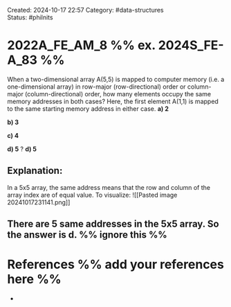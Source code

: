Created: 2024-10-17 22:57
Category: #data-structures  
Status: #philnits


# 2022A_FE_AM_8 %% ex. 2024S_FE-A_83 %%

When a two-dimensional array A(5,5) is mapped to computer memory (i.e. a one-dimensional array) in row-major (row-directional) order or column-major (column-directional) order, how many elements occupy the same memory addresses in both cases? Here, the first element A(1,1) is mapped to the same starting memory address in either case.
**a) 2**

**b) 3**

**c) 4**

**d) 5**
? 
**d) 5**
## **Explanation:**
In a 5x5 array, the same address means that the row and column of the array index are of equal value. To visualize:
![[Pasted image 20241017231141.png]]


 There are 5 same addresses in the 5x5 array. So the answer is **d**.
%% ignore this %%
---









# References %% add your references here %%
- 